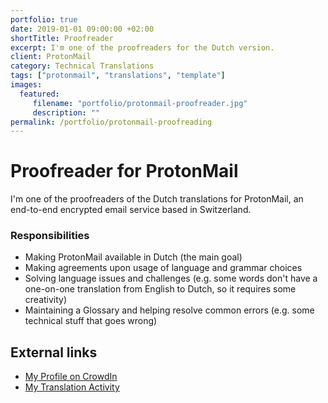 ```yaml
---
portfolio: true
date: 2019-01-01 09:00:00 +02:00
shortTitle: Proofreader
excerpt: I'm one of the proofreaders for the Dutch version.
client: ProtonMail
category: Technical Translations
tags: ["protonmail", "translations", "template"]
images:
  featured:
     filename: "portfolio/protonmail-proofreader.jpg"
     description: ""
permalink: /portfolio/protonmail-proofreading
---
```


# Proofreader for ProtonMail

I'm one of the proofreaders of the Dutch translations for ProtonMail, an end-to-end encrypted email service based in Switzerland.

### Responsibilities

- Making ProtonMail available in Dutch (the main goal)
- Making agreements upon usage of language and grammar choices
- Solving language issues and challenges (e.g. some words don't have a one-on-one translation from English to Dutch, so it requires some creativity)
- Maintaining a Glossary and helping resolve common errors (e.g. some technical stuff that goes wrong)

## External links

- [My Profile on CrowdIn](https://crowdin.com/profile/ricardo9375712)
- [My Translation Activity](https://crowdin.com/profile/ricardo9375712/activity)
